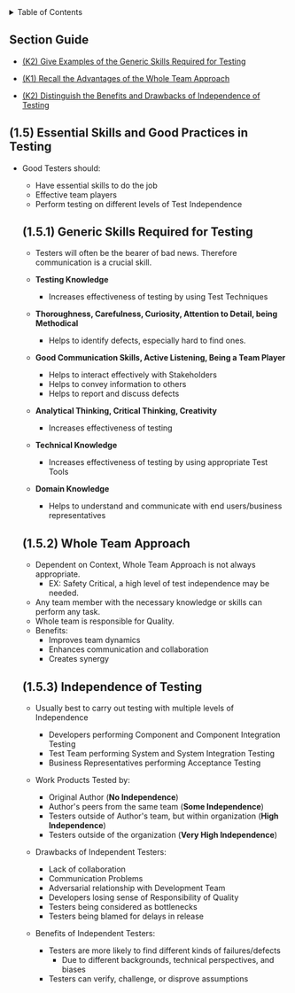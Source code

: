 <details>
  <summary>Table of Contents</summary>
  <ul>
    <li><a href="Chapter_1_Home.md">Home</a></li>
    <li><a href="Section_1.md">Section 1</a></li>
    <li><a href="Section_2.md">Section 2</a></li>
    <li><a href="Section_3.md">Section 3</a></li>
    <li><a href="Section_4.md">Section 4</a></li>
    <li><a href="Section_5.md">Section 5</a></li>
  </ul>
</details>

## Section Guide

- [(K2) Give Examples of the Generic Skills Required for Testing](#151)
- [(K1) Recall the Advantages of the Whole Team Approach](#152)
- [(K2) Distinguish the Benefits and Drawbacks of Independence of Testing](#153)

  <a id="15"></a>

## (1.5) Essential Skills and Good Practices in Testing

- Good Testers should:

  - Have essential skills to do the job
  - Effective team players
  - Perform testing on different levels of Test Independence

  <a id="151"></a>

  ## (1.5.1) Generic Skills Required for Testing

  - Testers will often be the bearer of bad news. Therefore communication is a crucial skill.

  - **Testing Knowledge**

    - Increases effectiveness of testing by using Test Techniques

  - **Thoroughness, Carefulness, Curiosity, Attention to Detail, being Methodical**

    - Helps to identify defects, especially hard to find ones.

  - **Good Communication Skills, Active Listening, Being a Team Player**

    - Helps to interact effectively with Stakeholders
    - Helps to convey information to others
    - Helps to report and discuss defects

  - **Analytical Thinking, Critical Thinking, Creativity**

    - Increases effectiveness of testing

  - **Technical Knowledge**

    - Increases effectiveness of testing by using appropriate Test Tools

  - **Domain Knowledge**
    - Helps to understand and communicate with end users/business representatives

  <a id="152"></a>

  ## (1.5.2) Whole Team Approach

  - Dependent on Context, Whole Team Approach is not always appropriate.
    - EX: Safety Critical, a high level of test independence may be needed.
  - Any team member with the necessary knowledge or skills can perform any task.
  - Whole team is responsible for Quality.
  - Benefits:
    - Improves team dynamics
    - Enhances communication and collaboration
    - Creates synergy

  <a id="153"></a>

  ## (1.5.3) Independence of Testing

  - Usually best to carry out testing with multiple levels of Independence

    - Developers performing Component and Component Integration Testing
    - Test Team performing System and System Integration Testing
    - Business Representatives performing Acceptance Testing

  - Work Products Tested by:

    - Original Author (**No Independence**)
    - Author's peers from the same team (**Some Independence**)
    - Testers outside of Author's team, but within organization (**High Independence**)
    - Testers outside of the organization (**Very High Independence**)

  - Drawbacks of Independent Testers:
    - Lack of collaboration
    - Communication Problems
    - Adversarial relationship with Development Team
    - Developers losing sense of Responsibility of Quality
    - Testers being considered as bottlenecks
    - Testers being blamed for delays in release
  - Benefits of Independent Testers:
    - Testers are more likely to find different kinds of failures/defects
      - Due to different backgrounds, technical perspectives, and biases
    - Testers can verify, challenge, or disprove assumptions

